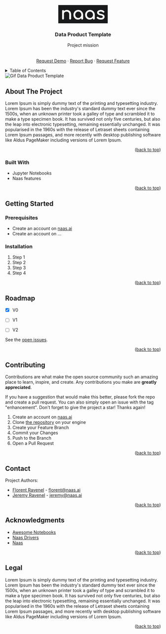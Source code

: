 <div id="top"></div>
<!-- PROJECT LOGO -->
<div align="center">
  <a href="https://github.com/jupyter-naas/data-product-template">
    <img src="assets/project_logo.png" alt="Logo">
  </a>

  <h3 align="center">Data Product Template</h3>

  <p align="center">
    Project mission
    <br />
    <br />
    <br />
    <a href="https://calendly.com/jeremyravenel" target="_blank">Request Demo</a>
    ·
    <a href="https://github.com/jupyter-naas/data-product-template/issues/new" target="_blank">Report Bug</a>
    ·
    <a href="https://github.com/jupyter-naas/data-product-template/issues/new" target="_blank">Request Feature</a>
  </p>
</div>



<!-- TABLE OF CONTENTS -->
<details>
  <summary>Table of Contents</summary>
  <ol>
    <li>
      <a href="#about-the-project">About The Project</a>
      <ul>
        <li><a href="#built-with">Built With</a></li>
      </ul>
    </li>
    <li>
      <a href="#getting-started">Getting Started</a>
      <ul>
        <li><a href="#prerequisites">Prerequisites</a></li>
        <li><a href="#installation">Installation</a></li>
      </ul>
    </li>
    <li><a href="#roadmap">Roadmap</a></li>
    <li><a href="#contributing">Contributing</a></li>
    <li><a href="#contact">Contact</a></li>
    <li><a href="#acknowledgments">Acknowledgments</a></li>
    <li><a href="#legal">Legal</a></li>
  </ol>
</details>

<img src="assets/showcase.gif" alt="Gif Data Product Template">

<!-- ABOUT THE PROJECT -->
## About The Project

Lorem Ipsum is simply dummy text of the printing and typesetting industry. Lorem Ipsum has been the industry's standard dummy text ever since the 1500s, when an unknown printer took a galley of type and scrambled it to make a type specimen book. It has survived not only five centuries, but also the leap into electronic typesetting, remaining essentially unchanged. It was popularised in the 1960s with the release of Letraset sheets containing Lorem Ipsum passages, and more recently with desktop publishing software like Aldus PageMaker including versions of Lorem Ipsum.

<p align="right">(<a href="#top">back to top</a>)</p>

### Built With

* Jupyter Notebooks
* Naas features

<p align="right">(<a href="#top">back to top</a>)</p>

<!-- GETTING STARTED -->
## Getting Started

### Prerequisites

* Create an account on [naas.ai](https://www.naas.ai/free-forever)
* Create an account on ...

### Installation

1. Step 1
2. Step 2
3. Step 3
4. Step 4

<p align="right">(<a href="#top">back to top</a>)</p>


<!-- ROADMAP -->
## Roadmap

- [x] V0
- [ ] V1
- [ ] V2


See the [open issues](https://github.com/jupyter-naas/data-product-template/issues).

<p align="right">(<a href="#top">back to top</a>)</p>



<!-- CONTRIBUTING -->
## Contributing

Contributions are what make the open source community such an amazing place to learn, inspire, and create. Any contributions you make are **greatly appreciated**.

If you have a suggestion that would make this better, please fork the repo and create a pull request. You can also simply open an issue with the tag "enhancement".
Don't forget to give the project a star! Thanks again!

1. Create an account on [naas.ai](https://www.naas.ai/free-forever)
2. Clone [the repository](https://github.com/jupyter-naas/data-product-template) on your engine 
2. Create your Feature Branch
3. Commit your Changes
4. Push to the Branch
5. Open a Pull Request

<p align="right">(<a href="#top">back to top</a>)</p>


<!-- CONTACT -->
## Contact

Project Authors: 
* [Florent Ravenel](https://www.linkedin.com/in/florent-ravenel/) - florent@naas.ai
* [Jeremy Ravenel](https://www.linkedin.com/in/ACoAAAJHE7sB5OxuKHuzguZ9L6lfDHqw--cdnJg/) - jeremy@naas.ai

<p align="right">(<a href="#top">back to top</a>)</p>


<!-- ACKNOWLEDGMENTS -->
## Acknowledgments

* [Awesome Notebooks](https://github.com/jupyter-naas/awesome-notebooks)
* [Naas Drivers](https://github.com/jupyter-naas/drivers)
* [Naas](https://github.com/jupyter-naas/naas)


<p align="right">(<a href="#top">back to top</a>)</p>


<!-- LEGAL -->
## Legal

Lorem Ipsum is simply dummy text of the printing and typesetting industry. Lorem Ipsum has been the industry's standard dummy text ever since the 1500s, when an unknown printer took a galley of type and scrambled it to make a type specimen book. It has survived not only five centuries, but also the leap into electronic typesetting, remaining essentially unchanged. It was popularised in the 1960s with the release of Letraset sheets containing Lorem Ipsum passages, and more recently with desktop publishing software like Aldus PageMaker including versions of Lorem Ipsum.

<p align="right">(<a href="#top">back to top</a>)</p>